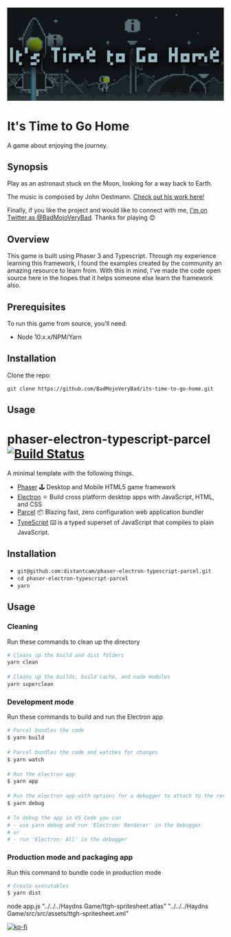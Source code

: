 ![Hero Image](https://raw.githubusercontent.com/BadMojoVeryBad/its-time-to-go-home/master/marketing/promo_cover_alt.png)


# It's Time to Go Home
A game about enjoying the journey.

## Synopsis
Play as an astronaut stuck on the Moon, looking for a way back to Earth.

The music is composed by John Oestmann. [Check out his work here!](https://www.youtube.com/channel/UC_i11eAdIZUMqPG3dKrhd7g)

Finally, if you like the project and would like to connect with me, [I'm on Twitter as @BadMojoVeryBad](https://twitter.com/BadMojoVeryBad). Thanks for playing 😊

## Overview
This game is built using Phaser 3 and Typescript. Through my experience learning this framework, I found
the examples created by the community an amazing resource to learn from. With this in mind,
I've made the code open source here in the hopes that it helps someone else learn the
framework also.

## Prerequisites
To run this game from source, you'll need:
* Node 10.x.x/NPM/Yarn

## Installation
Clone the repo:
```
git clone https://github.com/BadMojoVeryBad/its-time-to-go-home.git
```

## Usage




# phaser-electron-typescript-parcel [![Build Status](https://travis-ci.org/distantcam/phaser-electron-typescript-parcel.svg?branch=master)](https://travis-ci.org/distantcam/phaser-electron-typescript-parcel)

A minimal template with the following things.

- [Phaser](https://phaser.io/) 🕹️ Desktop and Mobile HTML5 game framework
- [Electron](https://electronjs.org/) ⚛️ Build cross platform desktop apps with JavaScript, HTML, and CSS
- [Parcel](https://github.com/parcel-bundler/parcel) 📦 Blazing fast, zero configuration web application bundler
- [TypeScript](https://www.typescriptlang.org/) ⌨️ is a typed superset of JavaScript that compiles to plain JavaScript.

## Installation

* `git@github.com:distantcam/phaser-electron-typescript-parcel.git`
* `cd phaser-electron-typescript-parcel`
* `yarn`

## Usage

### Cleaning
Run these commands to clean up the directory
``` bash
# Cleans up the build and dist folders
yarn clean

# Cleans up the builds, build cache, and node modules
yarn superclean
```

### Development mode
Run these commands to build and run the Electron app
``` bash
# Parcel bundles the code
$ yarn build

# Parcel bundles the code and watches for changes
$ yarn watch

# Run the electron app
$ yarn app

# Run the electron app with options for a debugger to attach to the render process
$ yarn debug

# To debug the app in VS Code you can
# - use yarn debug and run 'Electron: Renderer' in the debugger
# or
# - run 'Electron: All' in the debugger
```

### Production mode and packaging app
Run this command to bundle code in production mode
``` bash
# Create executables
$ yarn dist
```

node app.js "../../../Haydns Game/ttgh-spritesheet.atlas" "../../../Haydns Game/src/src/assets/ttgh-spritesheet.xml"

[![ko-fi](https://www.ko-fi.com/img/githubbutton_sm.svg)](https://ko-fi.com/S6S71IFUZ)
